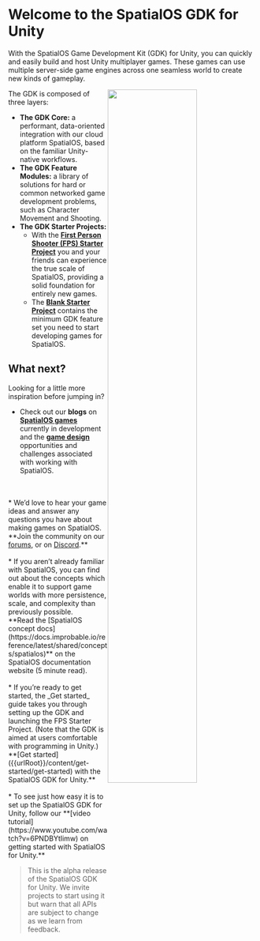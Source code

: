 # Welcome to the SpatialOS GDK for Unity

With the SpatialOS Game Development Kit (GDK) for Unity, you can quickly and easily build and host Unity multiplayer games. These games can use multiple server-side game engines across one seamless world to create new kinds of gameplay.

<img src="{{assetRoot}}assets/gdk-architecture.jpg" style="float: right; width: 60%; margin: 0 0 0 0;" />

The GDK is composed of three layers:

* **The GDK Core:** a performant, data-oriented integration with our cloud platform SpatialOS, based on the familiar Unity-native workflows.
* **The GDK Feature Modules:** a library of solutions for hard or common networked game development problems, such as Character Movement and Shooting.
* **The GDK Starter Projects:**
	* With the [**First Person Shooter (FPS) Starter Project**]({{urlRoot}}/projects/fps/overview) you and your friends can experience the true scale of SpatialOS, providing a solid foundation for entirely new games.
	* The [**Blank Starter Project**]({{urlRoot}}/projects/blank/overview) contains the minimum GDK feature set you need to start developing games for SpatialOS.

## What next?

Looking for a little more inspiration before jumping in? 

* Check out our **blogs** on **<a href="https://improbable.io/games/blog/category/featured-games" data-track-link="Featured Games Clicked|product=Docs" target="_blank">SpatialOS games</a>** currently in development and the **<a href="https://improbable.io/games/blog/category/game-design" data-track-link="Game Design Clicked|product=Docs" target="_blank">game design</a>** opportunities and challenges associated with working with SpatialOS. 
<br/>
<br/>
* We’d love to hear your game ideas and answer any questions you have about making games on SpatialOS. <br/>
**Join the community on our <a href="https://forums.improbable.io" data-track-link="Join Forums Clicked|product=Docs" target="_blank">forums</a>, or on <a href="https://discord.gg/vAT7RSU" data-track-link="Join Discord Clicked|product=Docs|platform=Win|label=Win" target="_blank">Discord</a>.**
<br/>
<br/>
* If you aren’t already familiar with SpatialOS, you can find out about the concepts which enable it to support game worlds with more persistence, scale, and complexity than previously possible.
<br/> **Read the [SpatialOS concept docs](https://docs.improbable.io/reference/latest/shared/concepts/spatialos)** on the SpatialOS documentation website (5 minute read).
<br/>
<br/>
* If you’re ready to get started, the _Get started_  guide takes you through setting up the GDK and launching the  FPS Starter Project. (Note that the GDK is aimed at users comfortable with programming in Unity.) <br/>
**[Get started]({{urlRoot}}/content/get-started/get-started) with the SpatialOS GDK for Unity.**
<br/>
<br/>
* To see just how easy it is to set up the SpatialOS GDK for Unity, follow our **[video tutorial](https://www.youtube.com/watch?v=6PNDBYtIimw) on getting started with SpatialOS for Unity.**


>This is the alpha release of the SpatialOS GDK for Unity. We invite projects to start using it but warn that all APIs are subject to change as we learn from feedback.